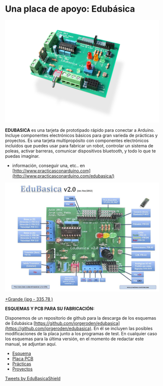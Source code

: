 
# Una placa de apoyo: Edubásica

![](img/edubasica01.jpg)

**EDUBASICA** es una tarjeta de prototipado rápido para conectar a Arduino. Incluye componentes electrónicos básicos para gran varieda de prácticas y proyectos. Es una tarjeta multipropósito con componentes electrónicos incluidos que puedes usar para fabricar un robot, controlar un sistema de poleas, activar barreras, comunicar dispositivos bluetooth, y todo lo que te puedas imaginar.

+ información, conseguir una, etc.. en [http://www.practicasconarduino.com](http://www.practicasconarduino.com/edubasica/)

![](/assets/EdubasicaQuickStartGuide-2.jpg)

[+Grande (jpg - 335,78 )](http://aularagon.catedu.es/materialesaularagon2013/Arduino-codigo/1_Fundamentos_arduino_y_Edubasica/tarjeta.jpg)


**ESQUEMAS Y PCB PARA SU FABRICACIÓN:**

Disponemos de un repositorio de github para la descarga de los esquemas de Edubásica [https://github.com/jorgeroden/edubasica](https://github.com/jorgeroden/edubasica). En él se incluyen las posibles modificaciones de la placa junto a los programas de test. En cualquier caso los esquemas para la última versión, en el momento de redactar este manual, se adjuntan aquí.

- [Esquema](http://aularagon.catedu.es/materialesaularagon2013/Arduino-codigo/1_Fundamentos_arduino_y_Edubasica/ESQUEMA.png)
- [Placa PCB](http://aularagon.catedu.es/materialesaularagon2013/Arduino-codigo/1_Fundamentos_arduino_y_Edubasica/PCB.png)
- [Prácticas](https://github.com/clubroboticagranada/recursos/tree/master/edubasica)
- [Proyectos](https://github.com/leobotmanuel/ProgramandoObjetosTecnologicos)

<a class="twitter-timeline" href="https://twitter.com/EduBasicaShield?ref_src=twsrc%5Etfw">Tweets by EduBasicaShield</a> <script async src="https://platform.twitter.com/widgets.js" charset="utf-8"></script>



